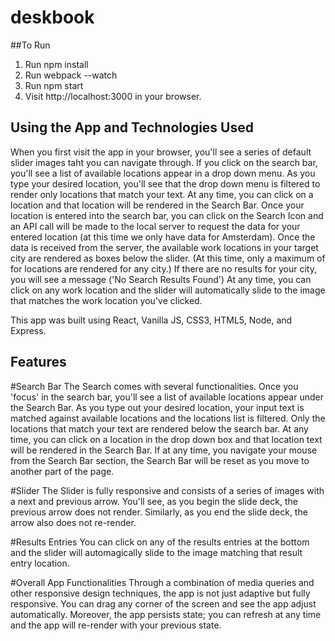 # deskbook

##To Run
1. Run npm install
2. Run webpack --watch
3. Run npm start
4. Visit http://localhost:3000 in your browser.

## Using the App and Technologies Used
When you first visit the app in your browser, you'll see a series of default slider images taht you can navigate through.
If you click on the search bar, you'll see a list of available locations appear in a drop down menu. As you type your desired location, you'll see that the drop down menu is filtered to render only locations that match your text. At any time, you can click on a location and that location will be rendered in the Search Bar. Once your location is entered into the search bar, you can click on the Search Icon and an API call will be made to the local server to request the data for your entered location (at this time we only have data for Amsterdam).
Once the data is received from the server, the available work locations in your target city are rendered as boxes below the slider. (At this time, only a maximum of for locations are rendered for any city.) If there are no results for your city, you will see a message ('No Search Results Found') At any time, you can click on any work location and the slider will automatically slide to the image that matches the work location you've clicked.


This app was built using React, Vanilla JS, CSS3, HTML5, Node, and Express.

## Features

#Search Bar
The Search comes with several functionalities.
Once you 'focus' in the search bar, you'll see a list of available locations appear under the Search Bar. As you type out your desired location, your input text is matched against available locations and the locations list is filtered. Only the locations that match your text are rendered below the search bar.
At any time, you can click on a location in the drop down box and that location text will be rendered in the Search Bar.
If at any time, you navigate your mouse from the Search Bar section, the Search Bar will be reset as you move to another part of the page.

#Slider
The Slider is fully responsive and consists of a series of images with a next and previous arrow. You'll see, as you begin the slide deck, the previous arrow does not render. Similarly, as you end the slide deck, the arrow also does not re-render.

#Results Entries
You can click on any of the results entries at the bottom and the slider will automagically slide to the image matching that result entry location.

#Overall App Functionalities
Through a combination of media queries and other responsive design techniques, the app is not just adaptive but fully responsive. You can drag any corner of the screen and see the app adjust automatically. Moreover, the app persists state; you can refresh at any time and the app will re-render with your previous state.

